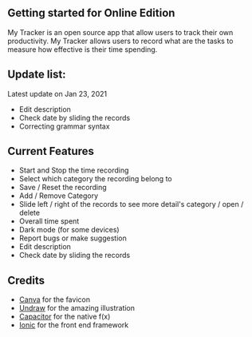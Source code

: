 ## Getting started for Online Edition

My Tracker is an open source app that allow users to track their own productivity. My Tracker allows users to record what are the tasks to measure how effective
is their time spending.

## Update list:
Latest update on Jan 23, 2021
- Edit description
- Check date by sliding the records
- Correcting grammar syntax

## Current Features
- Start and Stop the time recording
- Select which category the recording belong to
- Save / Reset the recording
- Add / Remove Category
- Slide left / right of the records to see more detail's category / open / delete
- Overall time spent
- Dark mode (for some devices)
- Report bugs or make suggestion
- Edit description
- Check date by sliding the records
## Credits
- [Canva](https://www.canva.com/) for the favicon
- [Undraw](https://undraw.co) for the amazing illustration
- [Capacitor](capacitorjs.com) for the native f(x)
- [Ionic](ionicframework.com) for the front end framework